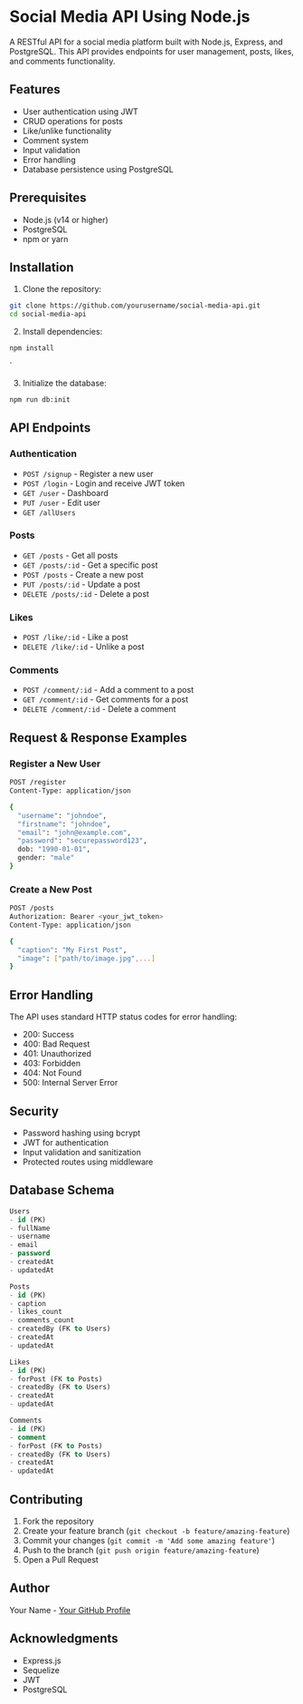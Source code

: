 # Social Media API Using Node.js

A RESTful API for a social media platform built with Node.js, Express, and PostgreSQL. This API provides endpoints for user management, posts, likes, and comments functionality.

## Features

- User authentication using JWT
- CRUD operations for posts
- Like/unlike functionality
- Comment system
- Input validation
- Error handling
- Database persistence using PostgreSQL

## Prerequisites

- Node.js (v14 or higher)
- PostgreSQL
- npm or yarn

## Installation

1. Clone the repository:
```bash
git clone https://github.com/yourusername/social-media-api.git
cd social-media-api
```

2. Install dependencies:
```bash
npm install
```
`

3. Initialize the database:
```bash
npm run db:init
```

## API Endpoints

### Authentication
- `POST /signup` - Register a new user
- `POST /login` - Login and receive JWT token
- `GET /user` - Dashboard
- `PUT /user` - Edit user
- `GET /allUsers`

### Posts
- `GET /posts` - Get all posts
- `GET /posts/:id` - Get a specific post
- `POST /posts` - Create a new post
- `PUT /posts/:id` - Update a post
- `DELETE /posts/:id` - Delete a post

### Likes
- `POST /like/:id` - Like a post
- `DELETE /like/:id` - Unlike a post

### Comments
- `POST /comment/:id` - Add a comment to a post
- `GET /comment/:id` - Get comments for a post
- `DELETE /comment/:id` - Delete a comment

## Request & Response Examples

### Register a New User
```bash
POST /register
Content-Type: application/json

{
  "username": "johndoe",
  "firstname": "johndoe",
  "email": "john@example.com",
  "password": "securepassword123",
  dob: "1990-01-01",
  gender: "male"
}
```

### Create a New Post
```bash
POST /posts
Authorization: Bearer <your_jwt_token>
Content-Type: application/json

{
  "caption": "My First Post",
  "image": ["path/to/image.jpg",...]
}
```

## Error Handling

The API uses standard HTTP status codes for error handling:

- 200: Success
- 400: Bad Request
- 401: Unauthorized
- 403: Forbidden
- 404: Not Found
- 500: Internal Server Error

## Security

- Password hashing using bcrypt
- JWT for authentication
- Input validation and sanitization
- Protected routes using middleware

## Database Schema

```sql
Users
- id (PK)
- fullName
- username
- email
- password
- createdAt
- updatedAt

Posts
- id (PK)
- caption
- likes_count
- comments_count
- createdBy (FK to Users)
- createdAt
- updatedAt

Likes
- id (PK)
- forPost (FK to Posts)
- createdBy (FK to Users)
- createdAt
- updatedAt

Comments
- id (PK)
- comment
- forPost (FK to Posts)
- createdBy (FK to Users)
- createdAt
- updatedAt
```

## Contributing

1. Fork the repository
2. Create your feature branch (`git checkout -b feature/amazing-feature`)
3. Commit your changes (`git commit -m 'Add some amazing feature'`)
4. Push to the branch (`git push origin feature/amazing-feature`)
5. Open a Pull Request

## Author

Your Name - [Your GitHub Profile](https://github.com/mehetavi)

## Acknowledgments

- Express.js
- Sequelize
- JWT
- PostgreSQL
